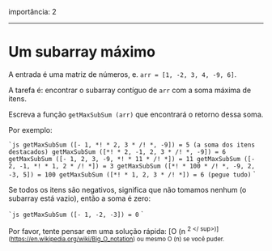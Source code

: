 importância: 2

---

# Um subarray máximo

A entrada é uma matriz de números, e. `arr = [1, -2, 3, 4, -9, 6]`.

A tarefa é: encontrar o subarray contíguo de `arr` com a soma máxima de itens.

Escreva a função `getMaxSubSum (arr)` que encontrará o retorno dessa soma.

Por exemplo:

`` `js
getMaxSubSum ([- 1, *! * 2, 3 * /! *, -9]) = 5 (a soma dos itens destacados)
getMaxSubSum ([*! * 2, -1, 2, 3 * /! *, -9]) = 6
getMaxSubSum ([- 1, 2, 3, -9, *! * 11 * /! *]) = 11
getMaxSubSum ([- 2, -1, *! * 1, 2 * /! *]) = 3
getMaxSubSum ([*! * 100 * /! *, -9, 2, -3, 5]) = 100
getMaxSubSum ([*! * 1, 2, 3 * /! *]) = 6 (pegue tudo)
`` `

Se todos os itens são negativos, significa que não tomamos nenhum (o subarray está vazio), então a soma é zero:

`` `js
getMaxSubSum ([- 1, -2, -3]) = 0
`` `

Por favor, tente pensar em uma solução rápida: [O (n <sup> 2 </ sup>)] (https://en.wikipedia.org/wiki/Big_O_notation) ou mesmo O (n) se você puder.
